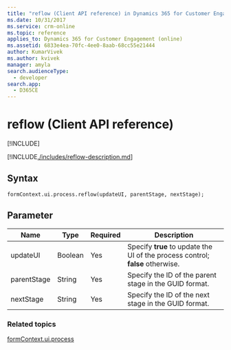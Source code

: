 ```yaml
---
title: "reflow (Client API reference) in Dynamics 365 for Customer Engagement| MicrosoftDocs"
ms.date: 10/31/2017
ms.service: crm-online
ms.topic: reference
applies_to: Dynamics 365 for Customer Engagement (online)
ms.assetid: 6833e4ea-70fc-4ee0-8aab-68cc55e21444
author: KumarVivek
ms.author: kvivek
manager: amyla
search.audienceType: 
  - developer
search.app: 
  - D365CE
---
```

# reflow (Client API reference)

[!INCLUDE[](../../../../includes/cc_applies_to_update_9_0_0.md)]

[!INCLUDE[./includes/reflow-description.md](./includes/reflow-description.md)]

## Syntax

`formContext.ui.process.reflow(updateUI, parentStage, nextStage);`

## Parameter

|Name|Type|Required|Description|
|--|--|--|--|
|updateUI|Boolean|Yes|Specify **true** to update the UI of the process control; **false** otherwise.|
|parentStage|String|Yes|Specify the ID of the parent stage in the GUID format.|
|nextStage|String|Yes|Specify the ID of the next stage in the GUID format.|

### Related topics

[formContext.ui.process](../formContext-ui-process.md)



